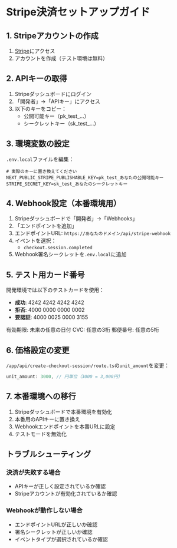 # Stripe決済セットアップガイド

## 1. Stripeアカウントの作成

1. [Stripe](https://stripe.com/jp)にアクセス
2. アカウントを作成（テスト環境は無料）

## 2. APIキーの取得

1. Stripeダッシュボードにログイン
2. 「開発者」→「APIキー」にアクセス
3. 以下のキーをコピー：
   - 公開可能キー（pk_test_...）
   - シークレットキー（sk_test_...）

## 3. 環境変数の設定

`.env.local`ファイルを編集：

```env
# 実際のキーに置き換えてください
NEXT_PUBLIC_STRIPE_PUBLISHABLE_KEY=pk_test_あなたの公開可能キー
STRIPE_SECRET_KEY=sk_test_あなたのシークレットキー
```

## 4. Webhook設定（本番環境用）

1. Stripeダッシュボードで「開発者」→「Webhooks」
2. 「エンドポイントを追加」
3. エンドポイントURL: `https://あなたのドメイン/api/stripe-webhook`
4. イベントを選択：
   - `checkout.session.completed`
5. Webhook署名シークレットを`.env.local`に追加

## 5. テスト用カード番号

開発環境では以下のテストカードを使用：

- **成功**: 4242 4242 4242 4242
- **拒否**: 4000 0000 0000 0002
- **要認証**: 4000 0025 0000 3155

有効期限: 未来の任意の日付
CVC: 任意の3桁
郵便番号: 任意の5桁

## 6. 価格設定の変更

`/app/api/create-checkout-session/route.ts`の`unit_amount`を変更：

```typescript
unit_amount: 3000, // 円単位（3000 = 3,000円）
```

## 7. 本番環境への移行

1. Stripeダッシュボードで本番環境を有効化
2. 本番用のAPIキーに置き換え
3. Webhookエンドポイントを本番URLに設定
4. テストモードを無効化

## トラブルシューティング

### 決済が失敗する場合
- APIキーが正しく設定されているか確認
- Stripeアカウントが有効化されているか確認

### Webhookが動作しない場合
- エンドポイントURLが正しいか確認
- 署名シークレットが正しいか確認
- イベントタイプが選択されているか確認